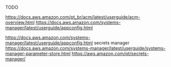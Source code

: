 TODO

https://docs.aws.amazon.com/pt_br/acm/latest/userguide/acm-overview.html
https://docs.aws.amazon.com/systems-manager/latest/userguide/appconfig.html


https://docs.aws.amazon.com/systems-manager/latest/userguide/appconfig.html
secrets manager
https://docs.aws.amazon.com/systems-manager/latest/userguide/systems-manager-parameter-store.html
https://aws.amazon.com/pt/secrets-manager/